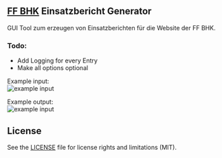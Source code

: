 ## [FF BHK](https://www.ff-boeheimkirchen.at/) Einsatzbericht Generator  

GUI Tool zum erzeugen von Einsatzberichten für die Website der FF BHK.  

### Todo:
- Add Logging for every Entry
- Make all options optional

Example input:  
![example input](https://i.imgur.com/6pyGqiG.png)  

Example output:  
![example input](https://i.imgur.com/aCiiYmh.png)  

## License

See the [LICENSE](LICENSE.md) file for license rights and limitations (MIT).